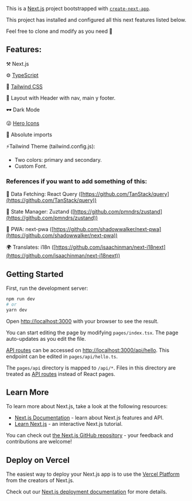 This is a [Next.js](https://nextjs.org/) project bootstrapped with [`create-next-app`](https://github.com/vercel/next.js/tree/canary/packages/create-next-app).

This project has installed and configured all this next features listed below.

Feel free to clone and modify as you need 🤗

## Features:

⚒️ Next.js

⚙️ [TypeScript](https://www.typescriptlang.org/)

🎨 [Tailwind CSS](https://tailwindcss.com/)

📑 Layout with Header with nav, main y footer.

🕶️ Dark Mode

😜 [Hero Icons](https://heroicons.com/)

📁 Absolute imports

⚡️Tailwind Theme (tailwind.config.js):

- Two colors: primary and secondary.
- Custom Font.

### References if you want to add something of this:

🌸 Data Fetching: React Query ([https://github.com/TanStack/query](https://github.com/TanStack/query))

🐻 State Manager: Zuztand ([https://github.com/pmndrs/zustand](https://github.com/pmndrs/zustand))

📲 PWA: next-pwa ([https://github.com/shadowwalker/next-pwa](https://github.com/shadowwalker/next-pwa))

🌍 Translates: i18n ([https://github.com/isaachinman/next-i18next](https://github.com/isaachinman/next-i18next))

## Getting Started

First, run the development server:

```bash
npm run dev
# or
yarn dev
```

Open [http://localhost:3000](http://localhost:3000) with your browser to see the result.

You can start editing the page by modifying `pages/index.tsx`. The page auto-updates as you edit the file.

[API routes](https://nextjs.org/docs/api-routes/introduction) can be accessed on [http://localhost:3000/api/hello](http://localhost:3000/api/hello). This endpoint can be edited in `pages/api/hello.ts`.

The `pages/api` directory is mapped to `/api/*`. Files in this directory are treated as [API routes](https://nextjs.org/docs/api-routes/introduction) instead of React pages.

## Learn More

To learn more about Next.js, take a look at the following resources:

- [Next.js Documentation](https://nextjs.org/docs) - learn about Next.js features and API.
- [Learn Next.js](https://nextjs.org/learn) - an interactive Next.js tutorial.

You can check out [the Next.js GitHub repository](https://github.com/vercel/next.js/) - your feedback and contributions are welcome!

## Deploy on Vercel

The easiest way to deploy your Next.js app is to use the [Vercel Platform](https://vercel.com/new?utm_medium=default-template&filter=next.js&utm_source=create-next-app&utm_campaign=create-next-app-readme) from the creators of Next.js.

Check out our [Next.js deployment documentation](https://nextjs.org/docs/deployment) for more details.
